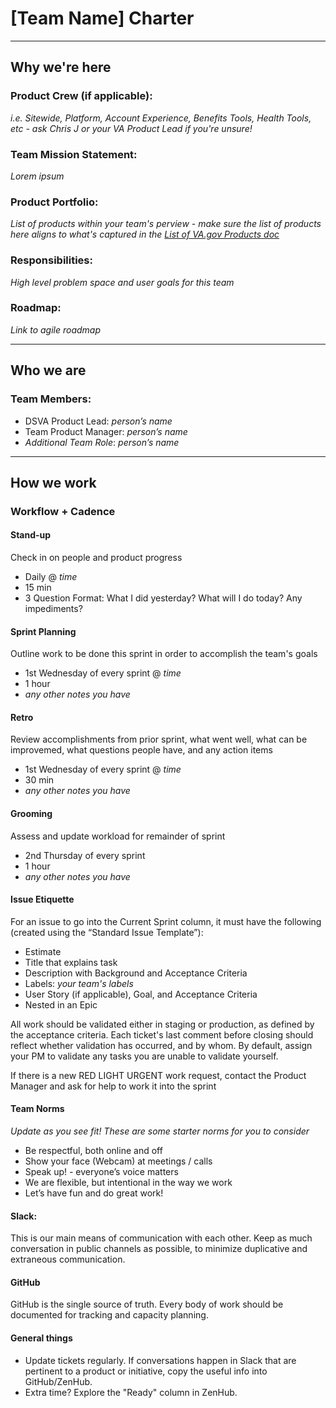 # [Team Name] Charter

---

## Why we're here

### Product Crew (if applicable): 
_i.e. Sitewide, Platform, Account Experience, Benefits Tools, Health Tools, etc - ask Chris J or your VA Product Lead if you're unsure!_

### Team Mission Statement:
_Lorem ipsum_

### Product Portfolio:
_List of products within your team's perview - make sure the list of products here aligns to what's captured in the [List of VA.gov Products doc](https://docs.google.com/spreadsheets/d/1hzz6whEGoQJQbiNvIggirhydYYdv57nfOZfLvFqZ1pQ/edit)_

### Responsibilities:
_High level problem space and user goals for this team_

### Roadmap:
_Link to agile roadmap_

---

## Who we are

### Team Members:
- DSVA Product Lead: _person’s name_
- Team Product Manager: _person’s name_
- _Additional Team Role_: _person’s name_

---

## How we work

### Workflow + Cadence

#### Stand-up
Check in on people and product progress

- Daily @ _time_
- 15 min
- 3 Question Format: What I did yesterday? What will I do today? Any impediments?

#### Sprint Planning
Outline work to be done this sprint in order to accomplish the team's goals

- 1st Wednesday of every sprint @ _time_
- 1 hour
- _any other notes you have_

#### Retro
Review accomplishments from prior sprint, what went well, what can be improvemed, what questions people have, and any action items

- 1st Wednesday of every sprint @ _time_
- 30 min
- _any other notes you have_

#### Grooming
Assess and update workload for remainder of sprint

- 2nd Thursday of every sprint
- 1 hour
- _any other notes you have_

#### Issue Etiquette
For an issue to go into the Current Sprint column, it must have the following (created using the “Standard Issue Template”):

- Estimate
- Title that explains task
- Description with Background and Acceptance Criteria
- Labels: _your team's labels_
- User Story (if applicable), Goal, and Acceptance Criteria
- Nested in an Epic

All work should be validated either in staging or production, as defined by the acceptance criteria. Each ticket's last comment before closing should reflect whether validation has occurred, and by whom. By default, assign your PM to validate any tasks you are unable to validate yourself.

If there is a new RED LIGHT URGENT work request, contact the Product Manager and ask for help to work it into the sprint

#### Team Norms

_Update as you see fit! These are some starter norms for you to consider_

- Be respectful, both online and off
- Show your face (Webcam) at meetings / calls
- Speak up! - everyone’s voice matters
- We are flexible, but intentional in the way we work
- Let’s have fun and do great work!

#### Slack:

This is our main means of communication with each other. Keep as much conversation in public channels as possible, to minimize duplicative and extraneous communication.

#### GitHub
GitHub is the single source of truth. Every body of work should be documented for tracking and capacity planning.

#### General things
- Update tickets regularly. If conversations happen in Slack that are pertinent to a product or initiative, copy the useful info into GitHub/ZenHub.
- Extra time? Explore the "Ready" column in ZenHub.
